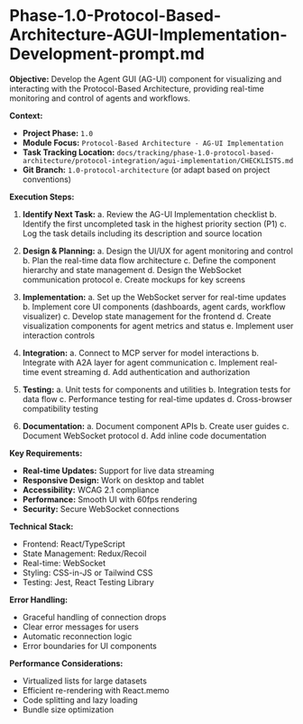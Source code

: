 # Phase-1.0-Protocol-Based-Architecture-AGUI-Implementation-Development-prompt.md

**Objective:**
Develop the Agent GUI (AG-UI) component for visualizing and interacting with the Protocol-Based Architecture, providing real-time monitoring and control of agents and workflows.

**Context:**
* **Project Phase:** `1.0`
* **Module Focus:** `Protocol-Based Architecture - AG-UI Implementation`
* **Task Tracking Location:** `docs/tracking/phase-1.0-protocol-based-architecture/protocol-integration/agui-implementation/CHECKLISTS.md`
* **Git Branch:** `1.0-protocol-architecture` (or adapt based on project conventions)

**Execution Steps:**

1. **Identify Next Task:**
   a. Review the AG-UI Implementation checklist
   b. Identify the first uncompleted task in the highest priority section (P1)
   c. Log the task details including its description and source location

2. **Design & Planning:**
   a. Design the UI/UX for agent monitoring and control
   b. Plan the real-time data flow architecture
   c. Define the component hierarchy and state management
   d. Design the WebSocket communication protocol
   e. Create mockups for key screens

3. **Implementation:**
   a. Set up the WebSocket server for real-time updates
   b. Implement core UI components (dashboards, agent cards, workflow visualizer)
   c. Develop state management for the frontend
   d. Create visualization components for agent metrics and status
   e. Implement user interaction controls

4. **Integration:**
   a. Connect to MCP server for model interactions
   b. Integrate with A2A layer for agent communication
   c. Implement real-time event streaming
   d. Add authentication and authorization

5. **Testing:**
   a. Unit tests for components and utilities
   b. Integration tests for data flow
   c. Performance testing for real-time updates
   d. Cross-browser compatibility testing

6. **Documentation:**
   a. Document component APIs
   b. Create user guides
   c. Document WebSocket protocol
   d. Add inline code documentation

**Key Requirements:**
* **Real-time Updates:** Support for live data streaming
* **Responsive Design:** Work on desktop and tablet
* **Accessibility:** WCAG 2.1 compliance
* **Performance:** Smooth UI with 60fps rendering
* **Security:** Secure WebSocket connections

**Technical Stack:**
* Frontend: React/TypeScript
* State Management: Redux/Recoil
* Real-time: WebSocket
* Styling: CSS-in-JS or Tailwind CSS
* Testing: Jest, React Testing Library

**Error Handling:**
* Graceful handling of connection drops
* Clear error messages for users
* Automatic reconnection logic
* Error boundaries for UI components

**Performance Considerations:**
* Virtualized lists for large datasets
* Efficient re-rendering with React.memo
* Code splitting and lazy loading
* Bundle size optimization
